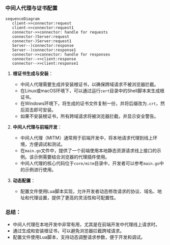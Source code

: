 ### 中间人代理与证书配置
```mermaid
sequenceDiagram
   client->>connector:request
   client->>connector:request1
   connector->>connector: handle for requests
   connector-)Server:request
   connector-)Server:request1
   Server--)connector:response
   Server--)connector:response1
   connector->>connector: handle for responses
   connector-->>client:response
   connector-->>client:response1
```

1. **根证书生成与安装**：
   - 中间人代理需要生成并安装根证书，以确保跨域请求不被浏览器拦截。
   - 在Linux或macOS环境下，可以通过运行`cert`目录中的Shell脚本来生成根证书。
   - 在Windows环境下，将生成的证书文件复制一份，并将后缀改为`.crt`，然后双击即可安装。
   - 如果不安装根证书，所有跨域请求将被浏览器拦截，并显示安全警告。

2. **中间人代理与前端开发**：
   - 中间人代理（MITM）通常用于前端开发中，将本地请求代理到线上环境，方便调试和测试。
   - 在`main.go`文件中，提供了一个前端使用本地静态资源请求线上接口的示例。该示例需要结合浏览器的代理插件使用。
   - 中间人代理的核心代码位于`core/mitm`目录中，开发者可以参考`main.go`中的示例进行使用。

3. **动态配置**：
   - 配置文件使用Lua脚本实现，允许开发者动态修改请求的协议、域名、地址和代理设置，提供了更高的灵活性和可配置性。

### 总结：
- 中间人代理在本地开发中非常有用，尤其是在前端开发中代理线上请求时。
- 通过生成和安装根证书，可以避免浏览器拦截跨域请求。
- 配置文件使用Lua脚本，支持动态调整请求参数，便于开发和调试。
